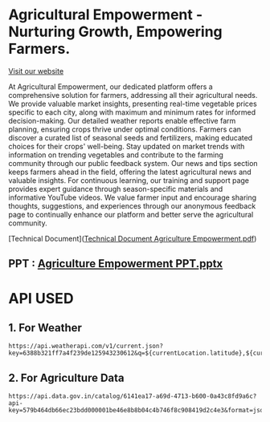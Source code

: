 # Agricultural Empowerment - Nurturing Growth, Empowering Farmers.

[Visit our website](https://gauravlokhande-dev-ed.develop.my.site.com/AgricultureEmpowerment/s/)


<p> At Agricultural Empowerment, our dedicated platform offers a comprehensive solution for farmers, addressing all their agricultural needs. We provide valuable market insights, presenting real-time vegetable prices specific to each city, along with maximum and minimum rates for informed decision-making. Our detailed weather reports enable effective farm planning, ensuring crops thrive under optimal conditions. Farmers can discover a curated list of seasonal seeds and fertilizers, making educated choices for their crops' well-being. Stay updated on market trends with information on trending vegetables and contribute to the farming community through our public feedback system. Our news and tips section keeps farmers ahead in the field, offering the latest agricultural news and valuable insights. For continuous learning, our training and support page provides expert guidance through season-specific materials and informative YouTube videos. We value farmer input and encourage sharing thoughts, suggestions, and experiences through our anonymous feedback page to continually enhance our platform and better serve the agricultural community.</p>

[Technical Document]([Technical Document Agriculture Empowerment.pdf](https://github.com/gaurravlokhande/Agriculture-Empowerment-Hackathon/files/13852688/Technical.Document.Agriculture.Empowerment.pdf)) 

## PPT : [Agriculture Empowerment PPT.pptx](https://github.com/gaurravlokhande/Agriculture-Empowerment-Hackathon/files/13852689/Agriculture.Empowerment.PPT.pptx)


# API USED
## 1. For Weather
```
https://api.weatherapi.com/v1/current.json?key=6388b321ff7a4f239de125943230612&q=${currentLocation.latitude},${currentLocation.longitude}`;
```

## 2. For Agriculture Data
```
https://api.data.gov.in/catalog/6141ea17-a69d-4713-b600-0a43c8fd9a6c?api-key=579b464db66ec23bdd000001be46e8b8b04c4b746f8c908419d2c4e3&format=json&limit=1000&filters%5Bdistrict%5D=${this.selectedLocation}&filters%5Barrival_date%5D=${formattedDate}`;
```





